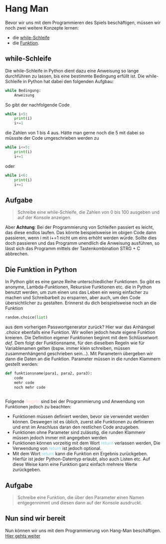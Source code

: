 # Hang Man

Bevor wir uns mit dem Programmieren des Spiels beschäftigen, müssen wir noch zwei weitere Konzepte lernen:
+ die [while-Schleife](#while-schleife)
+ die [Funktion](#die-funktion).

## while-Schleife
Die while-Schleife in Python dient dazu eine Anweisung so lange durchführen zu lassen, bis eine bestimmte Bedingung erfüllt ist. Die while-Schleife in Python hat dabei den folgenden Aufgbau:
```py
while Bedingung:
    Anweisung
```

So gibt der nachfolgende Code 
```py
while i<5:
    print(i)
    i+=1
```
die Zahlen von 1 bis 4 aus. Hätte man gerne noch die 5 mit dabei so müssste der Code umgeschrieben werden zu
```py
while i<=5:
    print(i)
    i+=1
```
oder
```py
while i<6:
    print(i)
    i+=1
```
## Aufgabe
>Schreibe eine while-Schleife, die Zahlen von 0 bis 100 ausgeben und auf der Konsole anzeigen.


Aber **Achtung**: Bei der Programmierung von Schleifen passiert es leicht, das diese endlos laufen. Das könnte beispielsweise im obigen Code dann passieren, wenn i mit i+=1 nicht um eins erhöht werden würde. Sollte dies doch passieren und das Programm unendlich die Anweisung ausführen, so lässt sich das Programm mittels der Tastenkombination STRG + C abbrechen.

## Die Funktion in Python
In Python gibt es eine ganze Reihe unterschiedlicher Funktionen. So gibt es anonyme, Lambda-Funktionen, Rekursive Funktionen etc. die in Python benutzt werden, um zum einen uns das Leben ein wenig einfacher zu machen und Schreibarbeit zu ersparren, aber auch, um den Code übersichtlicher zu gestalten. Erinnerst du dich beispielsweise noch an die Funktion 
```py
random.choice(list)
```
aus dem vorherigen Passwortgenerator zurück? Hier war das Anhängsel *.choice* ebenfalls eine Funktion. Wir wollen jedoch heute eigene Funktion kreieren.
Die Definition eigener Funktionen beginnt mit dem Schlüsselwort *def*. Dem folgt der Funktionsname, für den dieselben Regeln wie für Variablenamen gelten (bspw. immer klein schreiben, müssen zusammenhängend geschrieben sein...). Mit Parametern übergeben wir dann die Daten an die Funktion. Parameter müssen in die runden Klammern gestellt werden:
```py
def funktionsname(para1, para2, para3):
    code
    mehr code
    noch mehr code
    
```
Folgende <span style="color:#FFCCCB">Regeln </span>  sind bei der Programmierung und Anwendung von Funktionen jedoch zu beachten:
+ Funktionen müssen definiert werden, bevor sie verwendet werden können. Deswegen ist es üblich, zuerst alle Funktionen zu definieren und erst im Anschluss daran den restlichen Code anzugeben.
+ Funktionen ohne Parameter sind zulässtig, die runden Klammenr müssen jedoch immer mit angegeben werden
+ Funktionen können vorzeitig mit dem Wort <span style="color:rgb(135,206,235)">return </span> verlassen werden, Die Verwendung von <span style="color:rgb(135,206,235)">return </span> ist jedoch optional.
+ Mit dem Wort <span style="color:rgb(135,206,235)">return </span> kann die Funktion ein Ergebnis zurückgeben. Hierfür ist jeder Python-Datentyp erlaubt, also auch Listen etc. Auf diese Weise kann eine Funktion ganz einfach mehrere Werte zurückgeben.

## Aufgabe
>Schreibe eine Funktion, die über den Parameter einen Namen entgegennimmt und diesen dann auf der Konsole ausdruckt.

## Nun sind wir bereit
Nun können wir uns mit dem Programmierung von Hang-Man beschäftigen. [Hier gehts weiter](./hang_man.md)